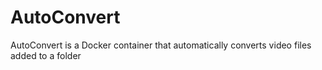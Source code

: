 # AutoConvert
AutoConvert is a Docker container that automatically converts video files added to a folder
